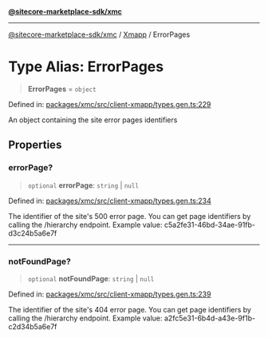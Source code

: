 [**@sitecore-marketplace-sdk/xmc**](../../../../README.md)

***

[@sitecore-marketplace-sdk/xmc](../../../../README.md) / [Xmapp](../README.md) / ErrorPages

# Type Alias: ErrorPages

> **ErrorPages** = `object`

Defined in: [packages/xmc/src/client-xmapp/types.gen.ts:229](https://github.com/Sitecore/marketplace-sdk/blob/main/packages/xmc/src/client-xmapp/types.gen.ts#L229)

An object containing the site error pages identifiers

## Properties

### errorPage?

> `optional` **errorPage**: `string` \| `null`

Defined in: [packages/xmc/src/client-xmapp/types.gen.ts:234](https://github.com/Sitecore/marketplace-sdk/blob/main/packages/xmc/src/client-xmapp/types.gen.ts#L234)

The identifier of the site's 500 error page. You can get page identifiers by calling the /hierarchy endpoint.
Example value: c5a2fe31-46bd-34ae-91fb-d3c24b5a6e7f

***

### notFoundPage?

> `optional` **notFoundPage**: `string` \| `null`

Defined in: [packages/xmc/src/client-xmapp/types.gen.ts:239](https://github.com/Sitecore/marketplace-sdk/blob/main/packages/xmc/src/client-xmapp/types.gen.ts#L239)

The identifier of the site's 404 error page. You can get page identifiers by calling the /hierarchy endpoint.
Example value: a2fc5e31-6b4d-a43e-9f1b-c2d34b5a6e7f
